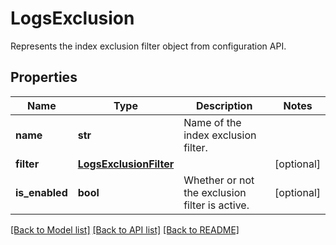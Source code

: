 # LogsExclusion

Represents the index exclusion filter object from configuration API.

## Properties
Name | Type | Description | Notes
------------ | ------------- | ------------- | -------------
**name** | **str** | Name of the index exclusion filter. | 
**filter** | [**LogsExclusionFilter**](LogsExclusionFilter.md) |  | [optional] 
**is_enabled** | **bool** | Whether or not the exclusion filter is active. | [optional] 

[[Back to Model list]](README.md#documentation-for-models) [[Back to API list]](README.md#documentation-for-api-endpoints) [[Back to README]](README.md)


